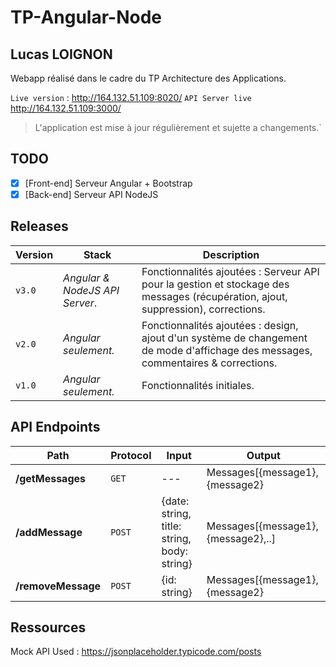# TP-Angular-Node

## Lucas LOIGNON

Webapp réalisé dans le cadre du TP Architecture des Applications.

`Live version` : http://164.132.51.109:8020/
`API Server live`  http://164.132.51.109:3000/

> L'application est mise à jour régulièrement et sujette a changements.`

## TODO

 - [x] [Front-end] Serveur Angular + Bootstrap
 - [X] [Back-end] Serveur API NodeJS

## Releases

|Version| Stack |Description |
|--|--|--|
| `v3.0`| *Angular & NodeJS API Server*. | Fonctionnalités ajoutées : Serveur API pour la gestion et stockage des messages (récupération, ajout, suppression), corrections.|
| `v2.0`| *Angular seulement.* | Fonctionnalités ajoutées : design, ajout d'un système de changement de mode d'affichage des messages, commentaires & corrections. |
| `v1.0`| *Angular seulement.* |Fonctionnalités initiales.|

## API Endpoints

|Path | Protocol | Input | Output |
|--|--|--|--|
|**/getMessages** | `GET`| --- | Messages[{message1},{message2} |  
|**/addMessage** | `POST` | {date: string, title: string, body: string} | Messages[{message1},{message2},..] |  
|**/removeMessage** | `POST` | {id: string} | Messages[{message1},{message2} | 



## Ressources 

Mock API Used : https://jsonplaceholder.typicode.com/posts
